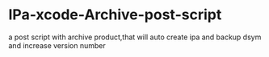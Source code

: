 IPa-xcode-Archive-post-script
=============================

a post script with archive product,that will auto create ipa and backup dsym and increase version number
